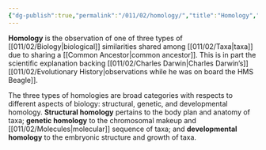 ```yaml
---
{"dg-publish":true,"permalink":"/011/02/homology/","title":"Homology","tags":["BIOL422"],"noteIcon":"1","created":"2024-10-19T20:27:19.057-07:00","updated":"2024-10-03T23:20:37.579-07:00"}
---
```


**Homology** is the observation of one of three types of [[011/02/Biology\|biological]] similarities shared among [[011/02/Taxa\|taxa]] due to sharing a [[Common Ancestor\|common ancestor]]. This is in part the scientific explanation backing [[011/02/Charles Darwin\|Charles Darwin’s]] [[011/02/Evolutionary History\|observations while he was on board the HMS Beagle]].

The three types of homologies are broad categories with respects to different aspects of biology: structural, genetic, and developmental homology. **Structural homology** pertains to the body plan and anatomy of taxa; **genetic homology** to the chromosomal makeup and [[011/02/Molecules\|molecular]] sequence of taxa; and **developmental homology** to the embryonic structure and growth of taxa.